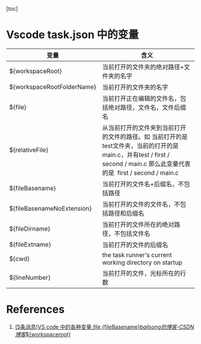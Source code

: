 [toc]

#  Vscode task.json 中的变量

| 变量 | 含义 |
| -- | -- |
| ${workspaceRoot} | 当前打开的文件夹的绝对路径+文件夹的名字
| ${workspaceRootFolderName} | 当前打开的文件夹的名字
| ${file} | 当前打开正在编辑的文件名，包括绝对路径，文件名，文件后缀名
| ${relativeFile} | 从当前打开的文件夹到当前打开的文件的路径。如 当前打开的是test文件夹，当前的打开的是main.c，并有test / first / second / main.c 那么此变量代表的是  first / second / main.c
| ${fileBasename}  | 当前打开的文件名+后缀名，不包括路径
| ${fileBasenameNoExtension} | 当前打开的文件的文件名，不包括路径和后缀名
| ${fileDirname} | 当前打开的文件所在的绝对路径，不包括文件名
| ${fileExtname}  | 当前打开的文件的后缀名 |
| ${cwd} | the task runner's current working directory on startup |
| ${lineNumber}  | 当前打开的文件，光标所在的行数 |

# References

1. [(5条消息)VS code 中的各种变量 ${file},${fileBasename}_bailsong的博客-CSDN博客_${workspaceroot}](https://blog.csdn.net/bailsong/article/details/77527773)